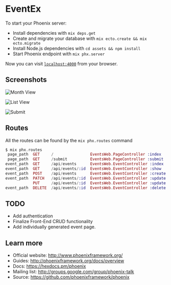 # EventEx

To start your Phoenix server:

  * Install dependencies with `mix deps.get`
  * Create and migrate your database with `mix ecto.create && mix ecto.migrate`
  * Install Node.js dependencies with `cd assets && npm install`
  * Start Phoenix endpoint with `mix phx.server`

Now you can visit [`localhost:4000`](http://localhost:4000) from your browser.

## Screenshots

![Month View](https://raw.githubusercontent.com/rasjonell/EventEx/masater/screenshots/1.png)


![List View](https://raw.githubusercontent.com/rasjonell/EventEx/masater/screenshots/3.png)


![Submit](https://raw.githubusercontent.com/rasjonell/EventEx/masater/screenshots/2.png)



## Routes

All the routes can be found by the `mix phx.routes` command

```elixir
$ mix phx.routes
 page_path  GET     /                EventsWeb.PageController :index
 page_path  GET     /submit          EventsWeb.PageController :submit
event_path  GET     /api/events      EventsWeb.EventController :index
event_path  GET     /api/events/:id  EventsWeb.EventController :show
event_path  POST    /api/events      EventsWeb.EventController :create
event_path  PATCH   /api/events/:id  EventsWeb.EventController :update
            PUT     /api/events/:id  EventsWeb.EventController :update
event_path  DELETE  /api/events/:id  EventsWeb.EventController :delete

```

## TODO

* Add authentication
* Finalize Front-End CRUD functionality
* Add individually generated event page. 


## Learn more

  * Official website: http://www.phoenixframework.org/
  * Guides: http://phoenixframework.org/docs/overview
  * Docs: https://hexdocs.pm/phoenix
  * Mailing list: http://groups.google.com/group/phoenix-talk
  * Source: https://github.com/phoenixframework/phoenix
